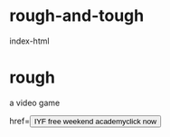# rough-and-tough
index-html
<!DOCTYPE-html≥
<html>
<head>
<title>rough and tough</title>
</head>
<body>
<h1>rough </h1>
<p>a video game</p>
</body>
</html>
<a>href=<button >IYF free weekend academyclick now</button>